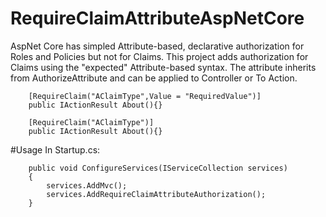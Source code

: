 ﻿# RequireClaimAttributeAspNetCore

AspNet Core has simpled Attribute-based, declarative authorization for Roles and Policies but not for Claims. This project adds authorization for Claims using the "expected" Attribute-based syntax. The attribute inherits from AuthorizeAttribute and can be applied to Controller or To Action.

        [RequireClaim("AClaimType",Value = "RequiredValue")]
        public IActionResult About(){}

        [RequireClaim("AClaimType")]
        public IActionResult About(){}

#Usage
In Startup.cs:

        public void ConfigureServices(IServiceCollection services)
        {
            services.AddMvc();
            services.AddRequireClaimAttributeAuthorization();
        }
